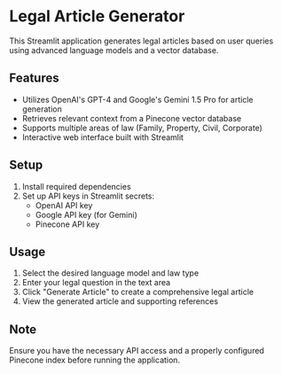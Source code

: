 # Legal Article Generator

This Streamlit application generates legal articles based on user queries using advanced language models and a vector database.

## Features

- Utilizes OpenAI's GPT-4 and Google's Gemini 1.5 Pro for article generation
- Retrieves relevant context from a Pinecone vector database
- Supports multiple areas of law (Family, Property, Civil, Corporate)
- Interactive web interface built with Streamlit

## Setup

1. Install required dependencies
2. Set up API keys in Streamlit secrets:
   - OpenAI API key
   - Google API key (for Gemini)
   - Pinecone API key

## Usage

1. Select the desired language model and law type
2. Enter your legal question in the text area
3. Click "Generate Article" to create a comprehensive legal article
4. View the generated article and supporting references

## Note

Ensure you have the necessary API access and a properly configured Pinecone index before running the application.
